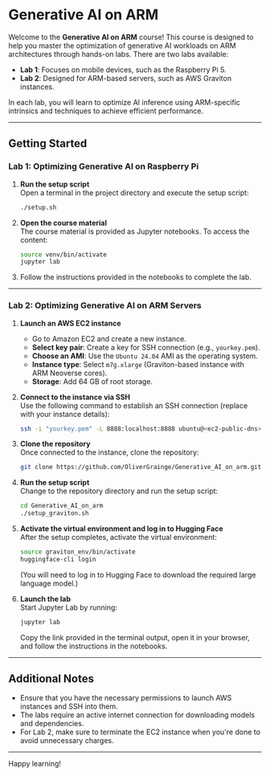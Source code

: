 # **Generative AI on ARM**

Welcome to the **Generative AI on ARM** course! This course is designed to help you master the optimization of generative AI workloads on ARM architectures through hands-on labs. There are two labs available:

- **Lab 1**: Focuses on mobile devices, such as the Raspberry Pi 5.
- **Lab 2**: Designed for ARM-based servers, such as AWS Graviton instances.

In each lab, you will learn to optimize AI inference using ARM-specific intrinsics and techniques to achieve efficient performance.

---

## **Getting Started**

### **Lab 1: Optimizing Generative AI on Raspberry Pi**

1. **Run the setup script**  
   Open a terminal in the project directory and execute the setup script:  
   ```bash
   ./setup.sh
   ```

2. **Open the course material**  
   The course material is provided as Jupyter notebooks. To access the content:
   ```bash
   source venv/bin/activate
   jupyter lab
   ```

3. Follow the instructions provided in the notebooks to complete the lab.

---

### **Lab 2: Optimizing Generative AI on ARM Servers**

1. **Launch an AWS EC2 instance**  
   - Go to Amazon EC2 and create a new instance.
   - **Select key pair**: Create a key for SSH connection (e.g., `yourkey.pem`).
   - **Choose an AMI**: Use the `Ubuntu 24.04` AMI as the operating system.
   - **Instance type**: Select `m7g.xlarge` (Graviton-based instance with ARM Neoverse cores).
   - **Storage**: Add 64 GB of root storage.

2. **Connect to the instance via SSH**  
   Use the following command to establish an SSH connection (replace with your instance details):
   ```bash
   ssh -i "yourkey.pem" -L 8888:localhost:8888 ubuntu@<ec2-public-dns>
   ```

3. **Clone the repository**  
   Once connected to the instance, clone the repository:
   ```bash
   git clone https://github.com/OliverGrainge/Generative_AI_on_arm.git
   ```

4. **Run the setup script**  
   Change to the repository directory and run the setup script:
   ```bash
   cd Generative_AI_on_arm
   ./setup_graviton.sh
   ```

5. **Activate the virtual environment and log in to Hugging Face**  
   After the setup completes, activate the virtual environment:
   ```bash
   source graviton_env/bin/activate
   huggingface-cli login
   ```
   (You will need to log in to Hugging Face to download the required large language model.)

6. **Launch the lab**  
   Start Jupyter Lab by running:
   ```bash
   jupyter lab
   ```
   Copy the link provided in the terminal output, open it in your browser, and follow the instructions in the notebooks.

---

## **Additional Notes**

- Ensure that you have the necessary permissions to launch AWS instances and SSH into them.
- The labs require an active internet connection for downloading models and dependencies.
- For Lab 2, make sure to terminate the EC2 instance when you're done to avoid unnecessary charges.

---

Happy learning!


